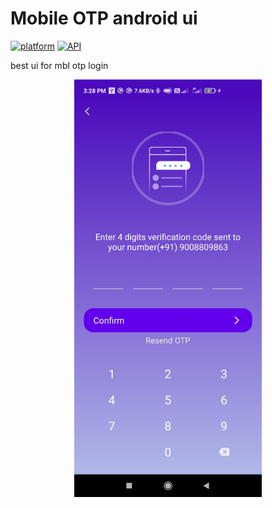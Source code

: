 # Mobile OTP android ui
[![platform](https://img.shields.io/badge/Platform-Android-yellow.svg?style=flat-square)](https://www.android.com)
[![API](https://img.shields.io/badge/API-16%2B-brightgreen.svg?style=flat-square)](https://android-arsenal.com/api?level=16s)
 
best ui for mbl otp login
 

 <div align="center" ><img src="screenshot.jpg" width="300"/></div>

 
